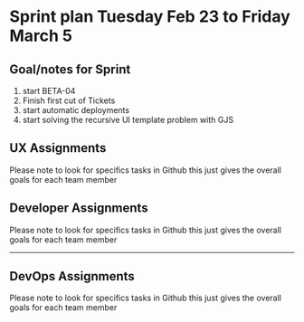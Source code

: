 # Sprint plan Tuesday Feb 23 to Friday March 5

## Goal/notes for Sprint

1. start BETA-04
2. Finish first cut of Tickets
3. start automatic deployments
4. start solving the recursive UI template problem with GJS

## UX Assignments

Please note to look for specifics tasks in Github this just gives the overall goals for each team member

## Developer Assignments

Please note to look for specifics tasks in Github this just gives the overall goals for each team member

---

## DevOps Assignments

Please note to look for specifics tasks in Github this just gives the overall goals for each team member
